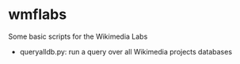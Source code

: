 wmflabs
=======

Some basic scripts for the Wikimedia Labs

* queryalldb.py: run a query over all Wikimedia projects databases
